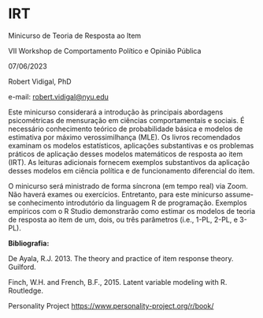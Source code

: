 # IRT
Minicurso de Teoria de Resposta ao Item

VII Workshop de Comportamento Político e Opinião Pública

07/06/2023	

Robert Vidigal, PhD

e-mail: robert.vidigal@nyu.edu

Este minicurso considerará a introdução às principais abordagens psicométricas de mensuração em ciências comportamentais e sociais. É necessário conhecimento teórico de probabilidade básica e modelos de estimativa por máximo verossimilhança (MLE). Os livros recomendados examinam os modelos estatísticos, aplicações substantivas e os problemas práticos de aplicação desses modelos matemáticos de resposta ao item (IRT). As leituras adicionais fornecem exemplos substantivos da aplicação desses modelos em ciência política e de funcionamento diferencial do item. 

O minicurso será ministrado de forma síncrona (em tempo real) via Zoom. Não haverá exames ou exercícios. Entretanto, para este minicurso assume-se conhecimento introdutório da linguagem R de programação. Exemplos empíricos com o R Studio demonstrarão como estimar os modelos de teoria de resposta ao item de um, dois, ou três parâmetros (i.e., 1-PL, 2-PL, e 3-PL).

**Bibliografia:**

De Ayala, R.J. 2013. The theory and practice of item response theory. Guilford.

Finch, W.H. and French, B.F., 2015. Latent variable modeling with R. Routledge.

Personality Project https://www.personality-project.org/r/book/



